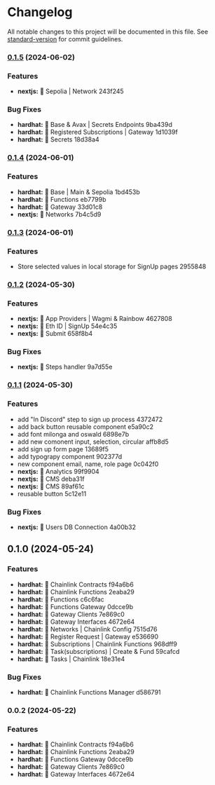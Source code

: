 # Changelog

All notable changes to this project will be documented in this file. See [standard-version](https://github.com/conventional-changelog/standard-version) for commit guidelines.

### [0.1.5](///compare/v0.1.4...v0.1.5) (2024-06-02)


### Features

* **nextjs:** 👻 Sepolia | Network 243f245


### Bug Fixes

* **hardhat:** 👻 Base & Avax | Secrets Endpoints 9ba439d
* **hardhat:** 👻 Registered Subscriptions | Gateway 1d1039f
* **hardhat:** 👻 Secrets 18d38a4

### [0.1.4](///compare/v0.1.3...v0.1.4) (2024-06-01)


### Features

* **hardhat:** 👻 Base | Main & Sepolia 1bd453b
* **hardhat:** 👻 Functions eb7799b
* **hardhat:** 👻 Gateway 33d01c8
* **nextjs:** 👻 Networks 7b4c5d9

### [0.1.3](///compare/v0.1.2...v0.1.3) (2024-06-01)


### Features

* Store selected values in local storage for SignUp pages 2955848

### [0.1.2](///compare/v0.1.1...v0.1.2) (2024-05-30)


### Features

* **nextjs:** 👻 App Providers | Wagmi & Rainbow 4627808
* **nextjs:** 👻 Eth ID | SignUp 54e4c35
* **nextjs:** 👻 Submit 658f8b4


### Bug Fixes

* **nextjs:** 👻 Steps handler 9a7d55e

### [0.1.1](///compare/v0.1.0...v0.1.1) (2024-05-30)


### Features

* add "In Discord" step to sign up process 4372472
* add back button reusable component e5a90c2
* add font milonga and oswald 6898e7b
* add new comonent input, selection, circular affb8d5
* add sign up form page 13689f5
* add typograpy component 902377d
* new component email, name, role page 0c042f0
* **nextjs:** 👻 Analytics 99f9904
* **nextjs:** 👻 CMS deba31f
* **nextjs:** 👻 CMS 89af61c
* reusable button 5c12e11


### Bug Fixes

* **nextjs:** 👻 Users DB Connection 4a00b32

## 0.1.0 (2024-05-24)


### Features

* **hardhat:** 👻 Chainlink Contracts f94a6b6
* **hardhat:** 👻 Chainlink Functions 2eaba29
* **hardhat:** 👻 Functions c6c6fac
* **hardhat:** 👻 Functions Gateway 0dcce9b
* **hardhat:** 👻 Gateway Clients 7e869c0
* **hardhat:** 👻 Gateway Interfaces 4672e64
* **hardhat:** 👻 Networks | Chainlink Config 7515d76
* **hardhat:** 👻 Register Request | Gateway e536690
* **hardhat:** 👻 Subscriptions | Chainlink Functions 968dff9
* **hardhat:** 👻 Task(subscriptions) | Create & Fund 59cafcd
* **hardhat:** 👻 Tasks | Chainlink 18e31e4


### Bug Fixes

* **hardhat:** 👻 Chainlink Functions Manager d586791

### 0.0.2 (2024-05-22)


### Features

* **hardhat:** 👻 Chainlink Contracts f94a6b6
* **hardhat:** 👻 Chainlink Functions 2eaba29
* **hardhat:** 👻 Functions Gateway 0dcce9b
* **hardhat:** 👻 Gateway Clients 7e869c0
* **hardhat:** 👻 Gateway Interfaces 4672e64
